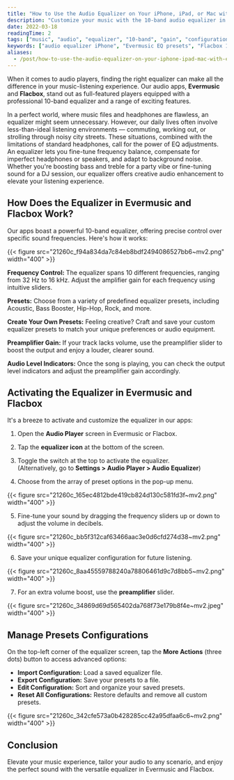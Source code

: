 ```yaml
---
title: "How to Use the Audio Equalizer on Your iPhone, iPad, or Mac with Evermusic and Flacbox"
description: "Customize your music with the 10-band audio equalizer in Evermusic and Flacbox. Learn how to fine-tune frequency bands, apply presets, boost volume, and manage configurations."
date: 2022-03-18
readingTime: 2
tags: ["music", "audio", "equalizer", "10-band", "gain", "configuration", "preamplifier", "genre"]
keywords: ["audio equalizer iPhone", "Evermusic EQ presets", "Flacbox 10-band equalizer", "adjust bass treble iOS", "equalizer Mac music app", "boost audio with preamp", "custom sound presets"]
aliases:
  - /post/how-to-use-the-audio-equalizer-on-your-iphone-ipad-mac-with-evermusic-and-flacbox/
---
```


When it comes to audio players, finding the right equalizer can make all the difference in your music-listening experience. Our audio apps, **Evermusic** and **Flacbox**, stand out as full-featured players equipped with a professional 10-band equalizer and a range of exciting features.

In a perfect world, where music files and headphones are flawless, an equalizer might seem unnecessary. However, our daily lives often involve less-than-ideal listening environments — commuting, working out, or strolling through noisy city streets. These situations, combined with the limitations of standard headphones, call for the power of EQ adjustments. An equalizer lets you fine-tune frequency balance, compensate for imperfect headphones or speakers, and adapt to background noise. Whether you're boosting bass and treble for a party vibe or fine-tuning sound for a DJ session, our equalizer offers creative audio enhancement to elevate your listening experience.

## How Does the Equalizer in Evermusic and Flacbox Work?

Our apps boast a powerful 10-band equalizer, offering precise control over specific sound frequencies. Here's how it works:

{{< figure src="21260c_f94a834da7c84eb8bdf2494086527bb6~mv2.png" width="400" >}}

**Frequency Control:** The equalizer spans 10 different frequencies, ranging from 32 Hz to 16 kHz. Adjust the amplifier gain for each frequency using intuitive sliders.

**Presets:** Choose from a variety of predefined equalizer presets, including Acoustic, Bass Booster, Hip-Hop, Rock, and more.

**Create Your Own Presets:** Feeling creative? Craft and save your custom equalizer presets to match your unique preferences or audio equipment.

**Preamplifier Gain:** If your track lacks volume, use the preamplifier slider to boost the output and enjoy a louder, clearer sound.

**Audio Level Indicators:** Once the song is playing, you can check the output level indicators and adjust the preamplifier gain accordingly.

## Activating the Equalizer in Evermusic and Flacbox

It's a breeze to activate and customize the equalizer in our apps:

1. Open the **Audio Player** screen in Evermusic or Flacbox.  
2. Tap the **equalizer icon** at the bottom of the screen.  
3. Toggle the switch at the top to activate the equalizer.  
   (Alternatively, go to **Settings > Audio Player > Audio Equalizer**)

4. Choose from the array of preset options in the pop-up menu.

{{< figure src="21260c_165ec4812bde419cb824d130c581fd3f~mv2.png" width="400" >}}

5. Fine-tune your sound by dragging the frequency sliders up or down to adjust the volume in decibels.

{{< figure src="21260c_bb5f312caf63466aac3e0d6cfd274d38~mv2.png" width="400" >}}

6. Save your unique equalizer configuration for future listening.

{{< figure src="21260c_8aa45559788240a78806461d9c7d8bb5~mv2.png" width="400" >}}

7. For an extra volume boost, use the **preamplifier** slider.

{{< figure src="21260c_34869d69d565402da768f73e179b8f4e~mv2.jpeg" width="400" >}}

## Manage Presets Configurations

On the top-left corner of the equalizer screen, tap the **More Actions** (three dots) button to access advanced options:

- **Import Configuration:** Load a saved equalizer file.  
- **Export Configuration:** Save your presets to a file.  
- **Edit Configuration:** Sort and organize your saved presets.  
- **Reset All Configurations:** Restore defaults and remove all custom presets.

{{< figure src="21260c_342cfe573a0b428285cc42a95dfaa6c6~mv2.png" width="400" >}}

## Conclusion

Elevate your music experience, tailor your audio to any scenario, and enjoy the perfect sound with the versatile equalizer in Evermusic and Flacbox.